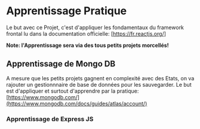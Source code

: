 # Apprentissage Pratique 

Le but avec ce Projet, c'est d'appliquer les fondamentaux du framework frontal lu dans la documentation officielle: [https://fr.reactjs.org/]

**Note: l'Apprentissage sera via des tous petits projets morcellés!**

## Apprentissage de Mongo DB

A mesure que les petits projets gagnent en complexité avec des Etats, on va rajouter un gestionnnaire de base de données pour les sauvegarder.
Le but est d'appliquer et surtout d'apprendre par la pratique: [https://www.mongodb.com/](https://www.mongodb.com/docs/guides/atlas/account/)


### Apprentissage de Express JS



